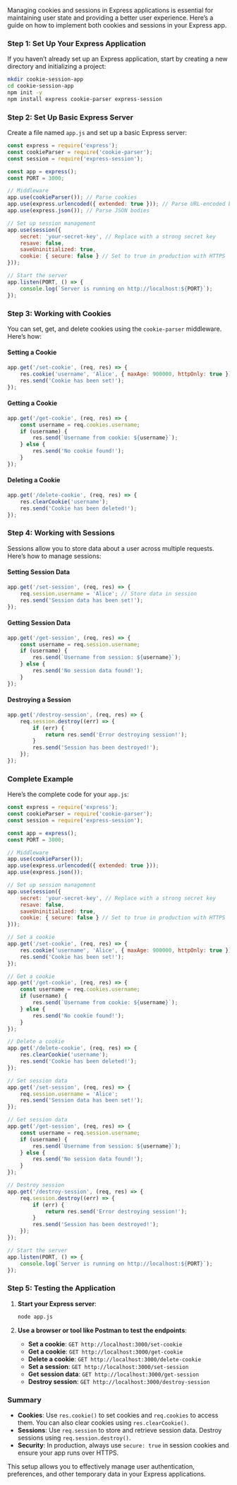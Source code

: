 Managing cookies and sessions in Express applications is essential for maintaining user state and providing a better user experience. Here’s a guide on how to implement both cookies and sessions in your Express app.

### Step 1: Set Up Your Express Application

If you haven’t already set up an Express application, start by creating a new directory and initializing a project:

```bash
mkdir cookie-session-app
cd cookie-session-app
npm init -y
npm install express cookie-parser express-session
```

### Step 2: Set Up Basic Express Server

Create a file named `app.js` and set up a basic Express server:

```javascript
const express = require('express');
const cookieParser = require('cookie-parser');
const session = require('express-session');

const app = express();
const PORT = 3000;

// Middleware
app.use(cookieParser()); // Parse cookies
app.use(express.urlencoded({ extended: true })); // Parse URL-encoded bodies
app.use(express.json()); // Parse JSON bodies

// Set up session management
app.use(session({
    secret: 'your-secret-key', // Replace with a strong secret key
    resave: false,
    saveUninitialized: true,
    cookie: { secure: false } // Set to true in production with HTTPS
}));

// Start the server
app.listen(PORT, () => {
    console.log(`Server is running on http://localhost:${PORT}`);
});
```

### Step 3: Working with Cookies

You can set, get, and delete cookies using the `cookie-parser` middleware. Here’s how:

#### Setting a Cookie

```javascript
app.get('/set-cookie', (req, res) => {
    res.cookie('username', 'Alice', { maxAge: 900000, httpOnly: true });
    res.send('Cookie has been set!');
});
```

#### Getting a Cookie

```javascript
app.get('/get-cookie', (req, res) => {
    const username = req.cookies.username;
    if (username) {
        res.send(`Username from cookie: ${username}`);
    } else {
        res.send('No cookie found!');
    }
});
```

#### Deleting a Cookie

```javascript
app.get('/delete-cookie', (req, res) => {
    res.clearCookie('username');
    res.send('Cookie has been deleted!');
});
```

### Step 4: Working with Sessions

Sessions allow you to store data about a user across multiple requests. Here’s how to manage sessions:

#### Setting Session Data

```javascript
app.get('/set-session', (req, res) => {
    req.session.username = 'Alice'; // Store data in session
    res.send('Session data has been set!');
});
```

#### Getting Session Data

```javascript
app.get('/get-session', (req, res) => {
    const username = req.session.username;
    if (username) {
        res.send(`Username from session: ${username}`);
    } else {
        res.send('No session data found!');
    }
});
```

#### Destroying a Session

```javascript
app.get('/destroy-session', (req, res) => {
    req.session.destroy((err) => {
        if (err) {
            return res.send('Error destroying session!');
        }
        res.send('Session has been destroyed!');
    });
});
```

### Complete Example

Here’s the complete code for your `app.js`:

```javascript
const express = require('express');
const cookieParser = require('cookie-parser');
const session = require('express-session');

const app = express();
const PORT = 3000;

// Middleware
app.use(cookieParser());
app.use(express.urlencoded({ extended: true }));
app.use(express.json());

// Set up session management
app.use(session({
    secret: 'your-secret-key', // Replace with a strong secret key
    resave: false,
    saveUninitialized: true,
    cookie: { secure: false } // Set to true in production with HTTPS
}));

// Set a cookie
app.get('/set-cookie', (req, res) => {
    res.cookie('username', 'Alice', { maxAge: 900000, httpOnly: true });
    res.send('Cookie has been set!');
});

// Get a cookie
app.get('/get-cookie', (req, res) => {
    const username = req.cookies.username;
    if (username) {
        res.send(`Username from cookie: ${username}`);
    } else {
        res.send('No cookie found!');
    }
});

// Delete a cookie
app.get('/delete-cookie', (req, res) => {
    res.clearCookie('username');
    res.send('Cookie has been deleted!');
});

// Set session data
app.get('/set-session', (req, res) => {
    req.session.username = 'Alice';
    res.send('Session data has been set!');
});

// Get session data
app.get('/get-session', (req, res) => {
    const username = req.session.username;
    if (username) {
        res.send(`Username from session: ${username}`);
    } else {
        res.send('No session data found!');
    }
});

// Destroy session
app.get('/destroy-session', (req, res) => {
    req.session.destroy((err) => {
        if (err) {
            return res.send('Error destroying session!');
        }
        res.send('Session has been destroyed!');
    });
});

// Start the server
app.listen(PORT, () => {
    console.log(`Server is running on http://localhost:${PORT}`);
});
```

### Step 5: Testing the Application

1. **Start your Express server**:

   ```bash
   node app.js
   ```

2. **Use a browser or tool like Postman to test the endpoints**:

   - **Set a cookie**: `GET http://localhost:3000/set-cookie`
   - **Get a cookie**: `GET http://localhost:3000/get-cookie`
   - **Delete a cookie**: `GET http://localhost:3000/delete-cookie`
   - **Set a session**: `GET http://localhost:3000/set-session`
   - **Get session data**: `GET http://localhost:3000/get-session`
   - **Destroy session**: `GET http://localhost:3000/destroy-session`

### Summary

- **Cookies**: Use `res.cookie()` to set cookies and `req.cookies` to access them. You can also clear cookies using `res.clearCookie()`.
- **Sessions**: Use `req.session` to store and retrieve session data. Destroy sessions using `req.session.destroy()`.
- **Security**: In production, always use `secure: true` in session cookies and ensure your app runs over HTTPS.

This setup allows you to effectively manage user authentication, preferences, and other temporary data in your Express applications.